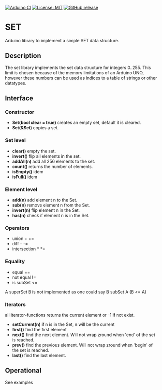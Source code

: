 
[![Arduino CI](https://github.com/RobTillaart/SET/workflows/Arduino%20CI/badge.svg)](https://github.com/marketplace/actions/arduino_ci)
[![License: MIT](https://img.shields.io/badge/license-MIT-green.svg)](https://github.com/RobTillaart/SET/blob/master/LICENSE)
[![GitHub release](https://img.shields.io/github/release/RobTillaart/SET.svg?maxAge=3600)](https://github.com/RobTillaart/SET/releases)

# SET

Arduino library to implement a simple SET data structure.


## Description

The set library implements the set data structure for integers 0..255.
This limit is chosen because of the memory limitations of an Arduino UNO, 
however these numbers can be used as indices to a table of strings or other
datatypes.


## Interface


### Constructor

- **Set(bool clear = true)** creates an empty set, default it is cleared.
- **Set(&Set)** copies a set.


### Set level

- **clear()** empty the set.
- **invert()** flip all elements in the set.
- **addAll(n)** add all 256 elements to the set.
- **count()** returns the number of elements.
- **isEmpty()** idem
- **isFull()** idem


### Element level

- **add(n)** add element n to the Set.
- **sub(n)** remove element n from the Set.
- **invert(n)** flip element n in the Set.
- **has(n)** check if element n is in the Set.


### Operators

- union + +=
- diff - -=
- intersection * *=


### Equality

- equal ==
- not equal !=
- is subSet <=

A superSet B is not implemented as one could say B subSet A (B <= A)


### Iterators 

all iterator-functions returns the current element or -1 if not exist.

- **setCurrent(n)** if n is in the Set, n will be the current
- **first()** find the first element
- **next()** find the next element. Will not wrap zround when 'end' of the set is reached.
- **prev()** find the previous element. Will not wrap zround when 'begin' of the set is reached.
- **last()** find the last element.


## Operational

See examples
